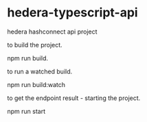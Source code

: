 # hedera-typescript-api
hedera hashconnect api project


to build the project.

npm run build.

to run a watched build.

npm run build:watch

to get the endpoint result - starting the project.

npm run start



